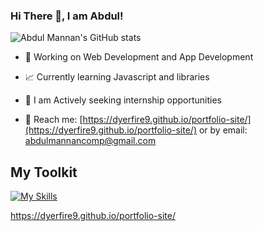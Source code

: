 ### Hi There 👋, I am Abdul!
![Abdul Mannan's GitHub stats](https://github-readme-stats.vercel.app/api?username=dyerfire9&show_icons=true&theme=radical)

- 💼 Working on Web Development and App Development

- 📈 Currently learning Javascript and libraries

- 👯 I am Actively seeking internship opportunities

- 💬 Reach me: [https://dyerfire9.github.io/portfolio-site/](https://dyerfire9.github.io/portfolio-site/) or by email: abdulmannancomp@gmail.com


## My Toolkit
[![My Skills](https://skillicons.dev/icons?i=py,java,js,react,vue,html,css,r,git,github,atom,vscode,idea,androidstudio)](https://skillicons.dev)



https://dyerfire9.github.io/portfolio-site/
